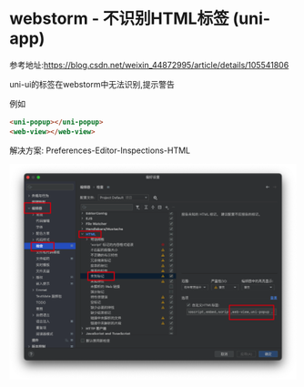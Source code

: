 # webstorm - 不识别HTML标签 (uni-app)



参考地址:https://blog.csdn.net/weixin_44872995/article/details/105541806

uni-ui的标签在webstorm中无法识别,提示警告

例如

```html
<uni-popup></uni-popup>
<web-view></web-view>
```



解决方案: Preferences-Editor-Inspections-HTML

![50898248-3180-4EBB-BE72-9E05EDF40CE5](assets/50898248-3180-4EBB-BE72-9E05EDF40CE5.png)